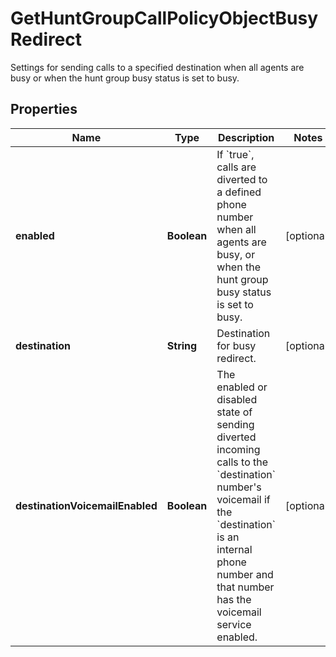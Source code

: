 

# GetHuntGroupCallPolicyObjectBusyRedirect

Settings for sending calls to a specified destination when all agents are busy or when the hunt group busy status is set to busy.

## Properties

| Name | Type | Description | Notes |
|------------ | ------------- | ------------- | -------------|
|**enabled** | **Boolean** | If &#x60;true&#x60;, calls are diverted to a defined phone number when all agents are busy, or when the hunt group busy status is set to busy. |  [optional] |
|**destination** | **String** | Destination for busy redirect. |  [optional] |
|**destinationVoicemailEnabled** | **Boolean** | The enabled or disabled state of sending diverted incoming calls to the &#x60;destination&#x60; number&#39;s voicemail if the &#x60;destination&#x60; is an internal phone number and that number has the voicemail service enabled. |  [optional] |



